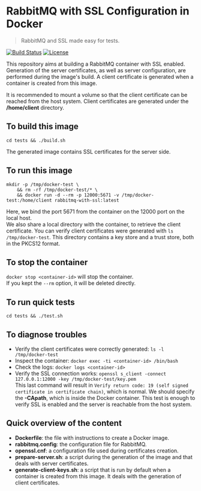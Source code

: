 # RabbitMQ with SSL Configuration in Docker

> RabbitMQ and SSL made easy for tests.

[![Build Status](https://travis-ci.org/roboconf/rabbitmq-with-ssl-in-docker.svg?branch=master)](https://travis-ci.org/roboconf/rabbitmq-with-ssl-in-docker)
[![License](https://img.shields.io/hexpm/l/plug.svg)](http://www.apache.org/licenses/LICENSE-2.0)

This repository aims at building a RabbitMQ container with SSL enabled.  
Generation of the server certificates, as well as server configuration, are performed during
the image's build. A client certificate is generated when a container is created from this image.

It is recommended to mount a volume so that the client certificate can be reached from the
host system. Client certificates are generated under the **/home/client** directory.


## To build this image

```
cd tests && ./build.sh
```

The generated image contains SSL certificates for the server side.


## To run this image

```
mkdir -p /tmp/docker-test \
	&& rm -rf /tmp/docker-test/* \
	&& docker run -d --rm -p 12000:5671 -v /tmp/docker-test:/home/client rabbitmq-with-ssl:latest
```

Here, we bind the port 5671 from the container on the 12000 port on the local host.  
We also share a local directory with the container, to retrieve the client certificate.
You can verify client certificates were generated with `ls /tmp/docker-test`. This directory contains
a key store and a trust store, both in the PKCS12 format.


## To stop the container

`docker stop <container-id>` will stop the container.  
If you kept the `--rm` option, it will be deleted directly.


## To run quick tests

```
cd tests && ./test.sh
```


## To diagnose troubles

* Verify the client certificates were correctly generated: `ls -l /tmp/docker-test`
* Inspect the container: `docker exec -ti <container-id> /bin/bash`
* Check the logs: `docker logs <container-id>`
* Verify the SSL connection works: `openssl s_client -connect 127.0.0.1:12000 -key /tmp/docker-test/key.pem`  
This last command will result in `Verify return code: 19 (self signed certificate in certificate chain)`, which is normal.
We should specify the **-CApath**, which is inside the Docker container. This test is enough to verify SSL is enabled and
the server is reachable from the host system.


## Quick overview of the content

* **Dockerfile**: the file with instructions to create a Docker image.
* **rabbitmq.config**: the configuration file for RabbitMQ.
* **openssl.cnf**: a configuration file used during certificates creation.
* **prepare-server.sh**: a script during the generation of the image and that deals with server certificates.
* **generate-client-keys.sh**: a script that is run by default when a container is created from this image.
It deals with the generation of client certificates.
